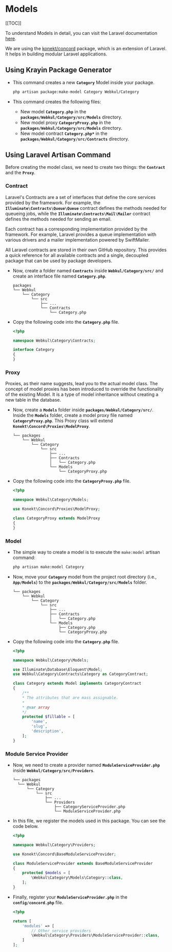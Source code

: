 # Models

[[TOC]]

To understand Models in detail, you can visit the Laravel documentation [here](https://laravel.com/docs/10.x/eloquent).

We are using the [konekt/concord](https://packagist.org/packages/konekt/concord) package, which is an extension of Laravel. It helps in building modular Laravel applications.

## Using Krayin Package Generator

- This command creates a new **`Category`** Model inside your package.

  ```sh
  php artisan package:make-model Category Webkul/Category
  ```

- This command creates the following files:
  - New model **`Category.php`** in the **`packages/Webkul/Category/src/Models`** directory.
  - New model proxy **`CategoryProxy.php`** in the **`packages/Webkul/Category/src/Models`** directory.
  - New model contract **`Category.php*`** in the **`packages/Webkul/Category/src/Contracts`** directory.

## Using Laravel Artisan Command

Before creating the model class, we need to create two things: the **`Contract`** and the **`Proxy`**.

### Contract

Laravel's Contracts are a set of interfaces that define the core services provided by the framework. For example, the **`Illuminate\Contracts\Queue\Queue`** contract defines the methods needed for queueing jobs, while the **`Illuminate\Contracts\Mail\Mailer`** contract defines the methods needed for sending an email.

Each contract has a corresponding implementation provided by the framework. For example, Laravel provides a queue implementation with various drivers and a mailer implementation powered by SwiftMailer.

All Laravel contracts are stored in their own GitHub repository. This provides a quick reference for all available contracts and a single, decoupled package that can be used by package developers.

- Now, create a folder named **`Contracts`** inside **`Webkul/Category/src/`** and create an interface file named **`Category.php`**.

  ```
  packages
  └── Webkul
      └── Category
          └── src
              ├── ...
              └── Contracts
                  └── Category.php
  ```

- Copy the following code into the **`Category.php`** file.

  ```php
  <?php

  namespace Webkul\Category\Contracts;

  interface Category
  {
  }
  ```

### Proxy

Proxies, as their name suggests, lead you to the actual model class. The concept of model proxies has been introduced to override the functionality of the existing Model. It is a type of model inheritance without creating a new table in the database.

- Now, create a **`Models`** folder inside **`packages/Webkul/Category/src/`**. Inside the **`Models`** folder, create a model proxy file named **`CategoryProxy.php`**. This Proxy class will extend **`Konekt\Concord\Proxies\ModelProxy`**.

  ```
  └── packages
      └── Webkul
          └── Category
              └── src
                  ├── ...
                  ├── Contracts
                  │   └── Category.php
                  └── Models
                      └── CategoryProxy.php
  ```

- Copy the following code into the **`CategoryProxy.php`** file.

  ```php
  <?php

  namespace Webkul\Category\Models;

  use Konekt\Concord\Proxies\ModelProxy;

  class CategoryProxy extends ModelProxy
  {
  }
  ```

### Model

- The simple way to create a model is to execute the `make:model` artisan command:

  ```sh
  php artisan make:model Category
  ```

- Now, move your **`Category`** model from the project root directory (i.e., **`App/Models`**) to the **`packages/Webkul/Category/src/Models`** folder.

  ```
  └── packages
      └── Webkul
          └── Category
              └── src
                  ├── ...
                  ├── Contracts
                  │   └── Category.php
                  └── Models
                      ├── Category.php
                      └── CategoryProxy.php
  ```

- Copy the following code into the **`Category.php`** file.

  ```php
  <?php

  namespace Webkul\Category\Models;

  use Illuminate\Database\Eloquent\Model;
  use Webkul\Category\Contracts\Category as CategoryContract;

  class Category extends Model implements CategoryContract
  {
      /**
      * The attributes that are mass assignable.
      *
      * @var array
      */
      protected $fillable = [
          'name',
          'slug',
          'description',
      ];
  }

  ```

### Module Service Provider

- Now, we need to create a provider named **`ModuleServiceProvider.php`** inside **`Webkul/Category/src/Providers`**.

  ```
  └── packages
    └── Webkul
        └── Category
            └── src
                ├── ...
                └── Providers
                    ├── CategoryServiceProvider.php
                    └── ModuleServiceProvider.php
  ```

- In this file, we register the models used in this package. You can see the code below.

  ```php
  <?php

  namespace Webkul\Category\Providers;

  use Konekt\Concord\BaseModuleServiceProvider;

  class ModuleServiceProvider extends BaseModuleServiceProvider
  {
      protected $models = [
          \Webkul\Category\Models\Category::class,
      ];
  }
  ```

- Finally, register your **`ModuleServiceProvider.php`** in the **`config/concord.php`** file.

  ```php
  <?php

  return [
      'modules' => [
          // Other service providers
          \Webkul\Category\Providers\ModuleServiceProvider::class,
      ]
  ];
  ```